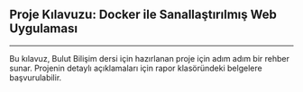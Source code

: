 ## Proje Kılavuzu: Docker ile Sanallaştırılmış Web Uygulaması
---
Bu kılavuz, Bulut Bilişim dersi için hazırlanan proje için adım adım bir rehber sunar. 
Projenin detaylı açıklamaları için rapor klasöründeki belgelere başvurulabilir.
